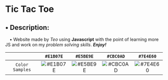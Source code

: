 # Tic Tac Toe

## &bullet; Description:
&emsp;&bullet; Website made by *Teo* using **Javascript** with the point of learning more JS and work on my *problem solving skills*. ***Enjoy!***

|       | `#E1B07E` | `#E5BE9E` | `#CBC0AD` | `#7E4E60` |
| :---: | :-------: | :-------: | :-------: | :-------: |
|   `Color Samples`   |   ![#E1B07E](https://via.placeholder.com/50/E1B07E/000000?text=+)   |   ![#E5BE9E](https://via.placeholder.com/50/E5BE9E/000000?text=+)   |   ![#CBC0AD](https://via.placeholder.com/50/CBC0AD/000000?text=+)   |   ![#7E4E60](https://via.placeholder.com/50/7E4E60/000000?text=+)   |
